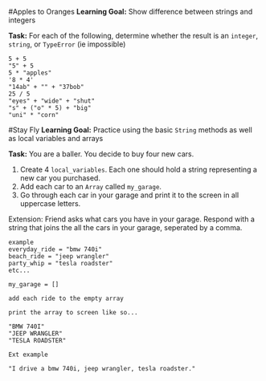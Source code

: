 #Apples to Oranges
**Learning Goal:** Show difference between strings and integers

**Task:** For each of the following, determine whether the result is an `integer`, `string`, or `TypeError` (ie impossible)

```
5 + 5
"5" + 5
5 * "apples"
'8 * 4'
"14ab" + "" + "37bob"
25 / 5
"eyes" + "wide" + "shut"
"s" + ("o" * 5) + "big"
"uni" * "corn"
```

#Stay Fly
**Learning Goal:** Practice using the basic `String` methods as well as local variables and arrays

**Task:**  You are a baller.  You decide to buy four new cars.  
1. Create 4 `local_variables`.  Each one should hold a string representing a new car you purchased.  
2. Add each car to an `Array` called `my_garage`.  
3. Go through each car in your garage and print it to the screen in all uppercase letters.

Extension: Friend asks what cars you have in your garage. Respond with a string that joins the all the cars in your garage, seperated by a comma.

```
example
everyday_ride = "bmw 740i"
beach_ride = "jeep wrangler"
party_whip = "tesla roadster"
etc...

my_garage = []

add each ride to the empty array

print the array to screen like so...

"BMW 740I"
"JEEP WRANGLER"
"TESLA ROADSTER"

Ext example

"I drive a bmw 740i, jeep wrangler, tesla roadster."

```







